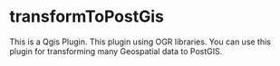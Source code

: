 transformToPostGis
==================

This is a Qgis Plugin. This plugin using OGR libraries. You can use this plugin for transforming many Geospatial data  to PostGIS.
